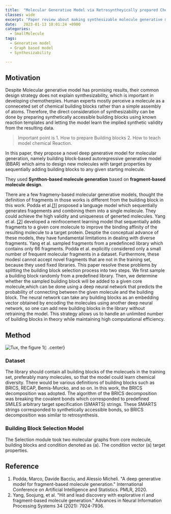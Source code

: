 ```yaml
---
title:  "Molecular Generative Model via Retrosyntheyically prepared Chemical Building Block Assembly"
classes: wide
excerpt: "Paper review about making synthesizable molecule generative model"
date:   2023-01-13 18:01:24 +0900
categories: 
  - SmallMolecule
tags:
  - Generative model
  - Graph based model
  - Synthesizability

---
```

## Motivation

Despite Molecular generative model has promising results, their common design strategy does not explain synthesizability, which is important in developing chemotherpies. Human experts mostly perceive a molecule as a conneceted set of chemical building blocks rather than a simple assembly of atoms. Therefore, the direct consideration of synthesizability can be done by preparing synthetically accessible building blocks using known reaction templates and letting the model learn the implied synthetic validity from the resulting data. 
> Important point is 1. How to prepare Building blocks 2. How to teach model chemical Reaction. 

In this paper, they propose a novel deep generative model for molecular generation, namely building block-based autoregressive generative model (BBAR) which aims to design new molecules with target properties by sequentially adding building blocks to any given starting molecule. 

They used **Synthon-based molecule generation** based on **fragment-based molecule design**.

There are a few fragmeny-based molecular generative models, thought the definition of fragments in those works is different from the building block in this work. Podda et al.[[1]](https://proceedings.mlr.press/v108/podda20a.html) proposed a language model which sequentially generates fragements and combining them into a single molecule. They could achieve the high validity and uniqueness of generted molecules. Yang et al. [[2]](https://proceedings.neurips.cc/paper/2021/hash/41da609c519d77b29be442f8c1105647-Abstract.html) developed a reinfrocement learning model that sequentially adds fragments to a given core molecule to improve the binding affinity of the resulting molecule to a target protein. Desptie the conceptual advance of these models, they have fundamental limitations in dealing with diverse fragments. Yang et al. sampled fragments from a predefinced library which contains only 66 fragments. Podda et al. explicitly considered only a small number of frequent molecular fragments in a dataset. Furthermore, these modesl cannot accept novel fragments that are not in the training set, because they used fixed libraries.
This paper resolve these problems by splitting the building block selection process into two steps. We first sample a building block randomly from a predefined library. Then, we determine whether the sampled building block will be added to a given core molecule,which can be done using a deep neural network that predicts the probability of connecting between the given molecule and the building block. The neural network can take any building blocks as an embedding vector obtained by encoding the molecules using another deep neural network, so one can add new building blocks in the library without retraining the model. This strategy allows us to handle an unlimited number of building blocks in theory while maintaining high computational efficiency.  

## Method

![Tux, the figure 1](https://user-images.githubusercontent.com/59328209/212456986-9b37a2dd-1b89-4dc6-ab61-6f6ecfb53a81.jpg){: .center}

### Dataset
The library should contain all building blocks of the molecuels in the training set, preferably many molecules, so that the model could learn chemical diversity. There would be various definitions of building blocks such as BRICS, RECAP, Bemis-Murcko, and so on. In this work, the BRICS decomposition was adopted. The algorithm of the BRICS decomposition was breaking the covalent bonds which corresponded to predefined SMILES arbitrary target specification (SMARTS) strings. These SMARTS strings corresponded to synthetically accessible bonds, so BRICS decomposition was similar to retrosynthesis. 

### Building Block Selection Model
The Selection module took two molecular graphs from core molecule, building blocks and condition denoted as \(a\). The condition vector \(a\) target properties. 

## Reference
1. Podda, Marco, Davide Bacciu, and Alessio Micheli. "A deep generative model for fragment-based molecule generation." International Conference on Artificial Intelligence and Statistics. PMLR, 2020.
2. Yang, Soojung, et al. "Hit and lead discovery with explorative rl and fragment-based molecule generation." Advances in Neural Information Processing Systems 34 (2021): 7924-7936.